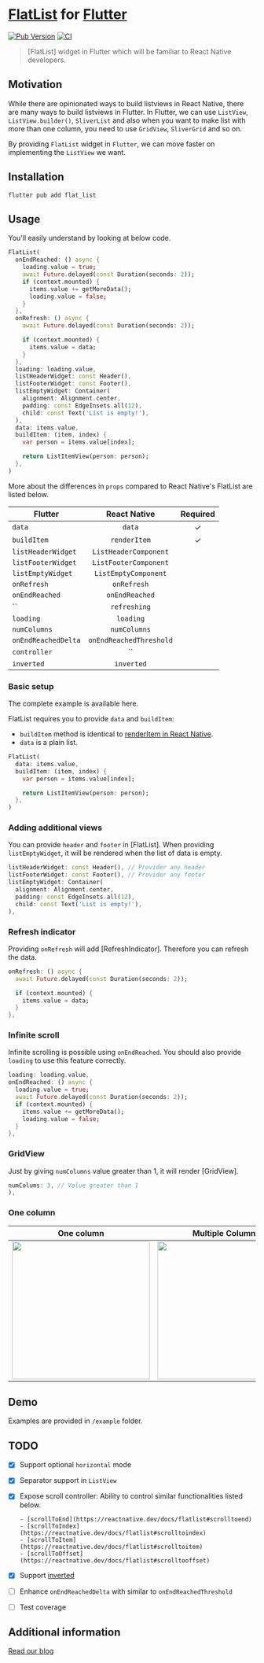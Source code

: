 # [FlatList](https://reactnative.dev/docs/flatlist) for [Flutter](https://flutter.dev)

[![Pub Version](https://img.shields.io/pub/v/flat_list.svg?style=flat-square)](https://pub.dartlang.org/packages/flat_lst)
[![CI](https://github.com/hyochan/flat_list/actions/workflows/ci.yml/badge.svg)](https://github.com/hyochan/flat_list/actions/workflows/ci.yml)

> [FlatList] widget in Flutter which will be familiar to React Native developers.

## Motivation

While there are opinionated ways to build listviews in React Native, there are many ways to build listviews in Flutter. In Flutter, we can use `ListView`, `ListView.builder()`, `SliverList` and also when you want to make list with more than one column, you need to use `GridView`, `SliverGrid` and so on.

By providing `FlatList` widget in `Flutter`, we can move faster on implementing the `ListView` we want.

## Installation

```
flutter pub add flat_list
```

## Usage
You'll easily understand by looking at below code.

```dart
FlatList(
  onEndReached: () async {
    loading.value = true;
    await Future.delayed(const Duration(seconds: 2));
    if (context.mounted) {
      items.value += getMoreData();
      loading.value = false;
    }
  },
  onRefresh: () async {
    await Future.delayed(const Duration(seconds: 2));

    if (context.mounted) {
      items.value = data;
    }
  },
  loading: loading.value,
  listHeaderWidget: const Header(),
  listFooterWidget: const Footer(),
  listEmptyWidget: Container(
    alignment: Alignment.center,
    padding: const EdgeInsets.all(12),
    child: const Text('List is empty!'),
  ),
  data: items.value,
  buildItem: (item, index) {
    var person = items.value[index];

    return ListItemView(person: person);
  },
)
```

More about the differences in `props` compared to React Native's FlatList are listed below.

| Flutter                | React Native                | Required |
|------------------------|:---------------------------:|:--------:|
| `data`                 | `data`                      |    ✓     |
| `buildItem`            | `renderItem`                |    ✓     |
| `listHeaderWidget`     | `ListHeaderComponent`       |          |
| `listFooterWidget`     | `ListFooterComponent`       |          |
| `listEmptyWidget`      | `ListEmptyComponent`        |          |
| `onRefresh`            | `onRefresh`                 |          |
| `onEndReached`         | `onEndReached`              |          |
| ``                     | `refreshing`                |          |
| `loading`              | `loading`                   |          |
| `numColumns`           | `numColumns`                |          |
| `onEndReachedDelta`    | `onEndReachedThreshold`     |          |
| `controller`           | ``                          |          |
| `inverted`             | `inverted`                  |          |

### Basic setup
The complete example is available here.

FlatList requires you to provide `data` and `buildItem`:
* `buildItem` method is identical to [renderItem in React Native](https://reactnative.dev/docs/flatlist#required-renderitem).
* `data` is a plain list.

```dart
FlatList(
  data: items.value,
  buildItem: (item, index) {
    var person = items.value[index];

    return ListItemView(person: person);
  },
)
```

### Adding additional views
You can provide `header` and `footer` in [FlatList]. When providing `listEmptyWidget`, it will be rendered when the list of data is empty.

```dart
listHeaderWidget: const Header(), // Provider any header
listFooterWidget: const Footer(), // Provider any footer
listEmptyWidget: Container(
  alignment: Alignment.center,
  padding: const EdgeInsets.all(12),
  child: const Text('List is empty!'),
),
```


### Refresh indicator
Providing `onRefresh` will add [RefreshIndicator]. Therefore you can refresh the data.

```dart
onRefresh: () async {
  await Future.delayed(const Duration(seconds: 2));

  if (context.mounted) {
    items.value = data;
  }
},
```

### Infinite scroll
Infinite scrolling is possible using `onEndReached`. You should also provide `loading` to use this feature correctly.

```dart
loading: loading.value,
onEndReached: () async {
  loading.value = true;
  await Future.delayed(const Duration(seconds: 2));
  if (context.mounted) {
    items.value += getMoreData();
    loading.value = false;
  }
},
```

### GridView
Just by giving `numColumns` value greater than 1, it will render [GridView].

```dart
numColums: 3, // Value greater than 1
),
```

### One column

| One column             | Multiple Columns            |
|------------------------|:---------------------------:|
|<img src="https://user-images.githubusercontent.com/27461460/201466389-a74baf6a-c12d-4558-a2e8-750884ccfd9f.gif" width="280" />|<img src="https://user-images.githubusercontent.com/27461460/201466392-117ba72a-8506-4708-8c25-d56d2feaf2f1.gif" width="280" />|



## Demo

Examples are provided in `/example` folder.

## TODO

- [x] Support optional `horizontal` mode
- [x] Separator support in `ListView`
- [x] Expose scroll controller: Ability to control similar functionalities listed below.

      - [scrollToEnd](https://reactnative.dev/docs/flatlist#scrolltoend)
      - [scrollToIndex](https://reactnative.dev/docs/flatlist#scrolltoindex)
      - [scrollToItem](https://reactnative.dev/docs/flatlist#scrolltoitem)
      - [scrollToOffset](https://reactnative.dev/docs/flatlist#scrolltooffset)
- [x] Support [inverted](https://reactnative.dev/docs/flatlist#inverted)
- [ ] Enhance `onEndReachedDelta` with similar to `onEndReachedThreshold`
- [ ] Test coverage

## Additional information

[Read our blog](https://medium.com/dooboolab/introducing-flatlist-in-flutter-e1bd212b44f0)
